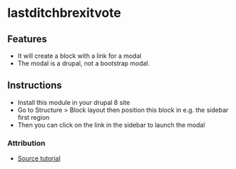 # lastditchbrexitvote

## Features
- It will create a block with a link for a modal
- The modal is a drupal, not a bootstrap modal.

## Instructions
- Install this module in your drupal 8 site
- Go to Structure > Block layout then position this block in e.g. the sidebar first region
- Then you can click on the link in the sidebar to launch the modal

### Attribution
- [Source tutorial](https://befused.com/drupal/modal-module/)
